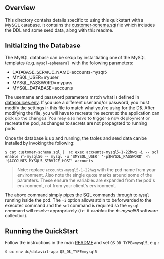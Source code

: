 ## Overview

This directory contains details specific to using this quickstart with a MySQL database.  It contains the [customer-schema.sql](./customer-schema.sql) file which includes the DDL and some seed data, along with this readme.

## Initializing the Database

The MySQL database can be setup by instantiating one of the MySQL templates (e.g. `mysql-ephemeral`) with the following parameters:

* DATABASE\_SERVICE\_NAME=accounts-mysql5
* MYSQL\_USER=myuser
* MYSQL\_PASSWORD=mypass
* MYSQL\_DATABASE=accounts

The username and password parameters match what is defined in [datasources.env](../datasources.env).  If you use a different user and/or password, you must modify the settings in this file to match what you're using for the DB.  After modifying the file, you will have to recreate the secret so the application can pick up the changes.  You may also have to trigger a new deployment or recreate the pod, as changes to secrets are not propagated to running pods.

Once the database is up and running, the tables and seed data can be installed by invoking the following:

```
$ cat customer-schema.sql |  oc exec accounts-mysql5-1-22hwq -i -- scl enable rh-mysql56 -- mysql -u '$MYSQL_USER' '-p$MYSQL_PASSWORD' -h '$ACCOUNTS_MYSQL5_SERVICE_HOST' accounts
```

> Note: replace `accounts-mysql5-1-22hwq` with the pod name from your environment.  Also note the single quote marks around some of the paramters.  These ensure the variables are expanded from the pod's environment, not from your client's environment.

The above command simply pipes the SQL commands through to `mysql` running inside the pod.  The `-i` option allows stdin to be forwarded to the executed command and the `scl` command is required so the `mysql` command will resolve appropriately (i.e. it _enables_ the _rh-mysql56_ software collection).

## Running the QuickStart

Follow the instructions in the main [README](../README.md) and set `QS_DB_TYPE=mysql5`, e.g.:

```
$ oc env dc/datavirt-app QS_DB_TYPE=mysql5
```

